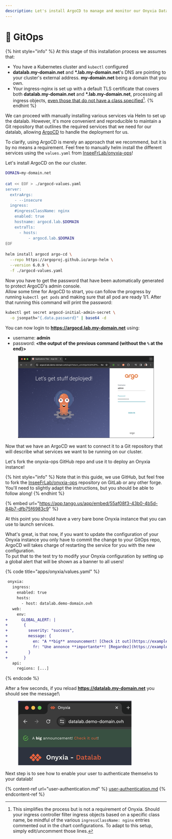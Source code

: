 ```yaml
---
description: Let's install ArgoCD to manage and monitor our Onyxia Datalab deployment!
---
```


# 🐙 GitOps

{% hint style="info" %}
At this stage of this installation process we assumes that:

* You have a Kubernetes cluster and `kubectl` configured
* **datalab.my-domain.net** and **\*.lab.my-domain.net**'s DNS are pointing to your cluster's external address. **my-domain.net** being a domain that you own.
* Your ingress-nginx is set up with a default TLS certificate that covers both **datalab.my-domain.net** and **\*.lab.my-domain.net**, processing all ingress objects, [even those that do not have a class specified](#user-content-fn-1)[^1].&#x20;
{% endhint %}

We can proceed with manually installing various services via Helm to set up the datalab. However, it's more convenient and reproducible to maintain a Git repository that outlines the required services that we need for our datalab, allowing [ArgoCD](https://argo-cd.readthedocs.io/en/stable/) to handle the deployment for us.

To clarify, using ArgoCD is merely an approach that we recommend, but it is by no means a requirement. Feel free to manually helm install the different services using the `values.yaml` from [InseeFrLab/onyxia-ops](https://github.com/InseeFrLab/onyxia-ops)!

Let's install ArgoCD on the our cluster.

```bash
DOMAIN=my-domain.net

cat << EOF > ./argocd-values.yaml
server:
  extraArgs:
    - --insecure
  ingress:
    #ingressClassName: nginx
    enabled: true
    hostname: argocd.lab.$DOMAIN
    extraTls:
      - hosts:
          - argocd.lab.$DOMAIN
EOF

helm install argocd argo-cd \
  --repo https://argoproj.github.io/argo-helm \
  --version 6.0.9 \
  -f ./argocd-values.yaml
```

Now you have to get the password that have been automatically generated to protect ArgoCD's admin console.  \
Allow some time for ArgoCD to strart, you can follow the progress by running `kubectl get pods` and making sure that all pod are ready 1/1. After that running this command will print the password:

```bash
kubectl get secret argocd-initial-admin-secret \
  -o jsonpath="{.data.password}" | base64 -d
```

You can now login to **https://argocd.lab.my-domain.net** using:

* username: **admin**
* password: **\<the output of the previous command (without the `%` at the end)>**

<figure><img src="../../.gitbook/assets/image (1) (1) (1) (1) (1) (1) (1).png" alt=""><figcaption></figcaption></figure>

Now that we have an ArgoCD we want to connect it to a Git repository that will describe what services we want to be running on our cluster.

Let's fork the onyxia-ops GitHub repo and use it to deploy an Onyxia instance!

{% hint style="info" %}
Note that in this guide, we use GitHub, but feel free to fork the [InseeFrLab/onyxia-ops](https://github.com/InseeFrLab/onyxia-ops) repository on GitLab or any other forge. You'll need to slightly adapt the instructions, but you should be able to follow along!&#x20;
{% endhint %}

{% embed url="https://app.tango.us/app/embed/55af08f3-43b0-4b5d-84b7-dfb75f6983c9" %}

At this point you should have a very bare bone Onyxia instance that you can use to launch services.

What's great, is that now, if you want to update the configuration of your Onyxia instance you only have to commit the change to your GitOps repo, ArgoCD will takes charge of restarting the service for you with the new configuration.\
To put that to the test try to modify your Onyxia configuration by setting up a global alert that will be shown as a banner to all users!

{% code title="apps/onyxia/values.yaml" %}
```diff
 onyxia:
   ingress:
     enabled: true
     hosts:
       - host: datalab.demo-domain.ovh
   web:
     env:
+      GLOBAL_ALERT: |
+       {
+         severity: "success",
+         message: {
+           en: "A **big** announcement! [Check it out](https://example.com)!",
+           fr: "Une annonce **importante**! [Regardez](https://example.com)!"
+         }
+       }
   api:
     regions: [...]
```
{% endcode %}

After a few seconds, if you reload **https://datalab.my-domain.net** you should see the message!\


<figure><img src="../../.gitbook/assets/image (1) (1).png" alt="" width="354"><figcaption></figcaption></figure>

Next step is to see how to enable your user to authenticate themselvs to your datalab!

{% content-ref url="user-authentication.md" %}
[user-authentication.md](user-authentication.md)
{% endcontent-ref %}

[^1]: This simplifies the process but is not a requirement of Onyxia. Should your ingress controller filter ingress objects based on a specific class name, be mindful of the various `ingressClassName: nginx` entries commented out in the chart configurations. To adapt to this setup, simply edit/uncomment those lines.
